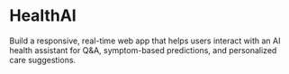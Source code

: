# HealthAI
Build a responsive, real-time web app that helps users interact with an AI health assistant for Q&amp;A, symptom-based predictions, and personalized care suggestions.

